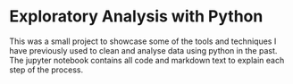 # Exploratory Analysis with Python

This was a small project to showcase some of the tools and techniques I have previously used to clean and analyse data using python in the past. The jupyter notebook contains all code and markdown text to explain each step of the process. 
